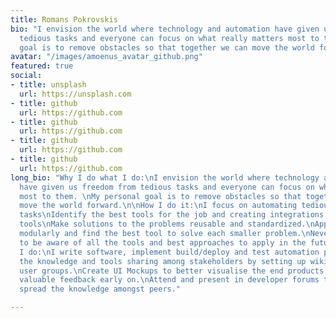 ```yaml
---
title: Romans Pokrovskis
bio: "I envision the world where technology and automation have given us freedom from
  tedious tasks and everyone can focus on what really matters most to them. \nMy personal
  goal is to remove obstacles so that together we can move the world forward."
avatar: "/images/amoenus_avatar_github.png"
featured: true
social:
- title: unsplash
  url: https://unsplash.com
- title: github
  url: https://github.com
- title: github
  url: https://github.com
- title: github
  url: https://github.com
- title: github
  url: https://github.com
long_bio: "Why I do what I do:\nI envision the world where technology and automation
  have given us freedom from tedious tasks and everyone can focus on what really matters
  most to them. \nMy personal goal is to remove obstacles so that together we can
  move the world forward.\n\nHow I do it:\nI focus on automating tedious and repetitive
  tasks\nIdentify the best tools for the job and creating integrations between the
  tools\nMake solutions to the problems reusable and standardized.\nApproach problems
  modularly and find the best tool to solve each smaller problem.\nNever stop learning
  to be aware of all the tools and best approaches to apply in the future.\n\nWhat
  I do:\nI write software, implement build/deploy and test automation pipelines\nFacilitate
  the knowledge and tools sharing among stakeholders by setting up wikis, demos and
  user groups.\nCreate UI Mockups to better visualise the end products and gather
  valuable feedback early on.\nAttend and present in developer forums to gain and
  spread the knowledge amongst peers."

---
```

